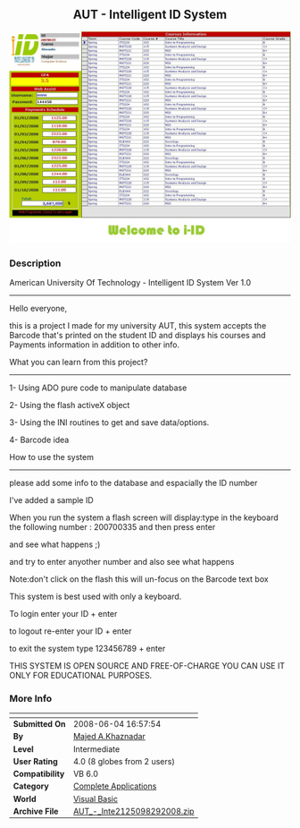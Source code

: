 ﻿<div align="center">

## AUT \- Intelligent ID System

<img src="PIC2008829625363055.JPG">
</div>

### Description

American University Of Technology - Intelligent ID System Ver 1.0

----

Hello everyone,

this is a project I made for my university AUT, this system accepts the Barcode that's printed on the student ID and displays his courses and Payments information in addition to other info.

What you can learn from this project?

----

1- Using ADO pure code to manipulate database

2- Using the flash activeX object

3- Using the INI routines to get and save data/options.

4- Barcode idea

How to use the system

----

please add some info to the database and espacially the ID number

I've added a sample ID

When you run the system a flash screen will display:type in the keyboard the following number : 200700335 and then press enter

and see what happens ;)

and try to enter anyother number and also see what happens

Note:don't click on the flash this will un-focus on the Barcode text box

This system is best used with only a keyboard.

To login enter your ID + enter

to logout re-enter your ID + enter

to exit the system type 123456789 + enter

THIS SYSTEM IS OPEN SOURCE AND FREE-OF-CHARGE YOU CAN USE IT ONLY FOR EDUCATIONAL PURPOSES.
 
### More Info
 


<span>             |<span>
---                |---
**Submitted On**   |2008-06-04 16:57:54
**By**             |[Majed A\.Khaznadar](https://github.com/Planet-Source-Code/PSCIndex/blob/master/ByAuthor/majed-a-khaznadar.md)
**Level**          |Intermediate
**User Rating**    |4.0 (8 globes from 2 users)
**Compatibility**  |VB 6\.0
**Category**       |[Complete Applications](https://github.com/Planet-Source-Code/PSCIndex/blob/master/ByCategory/complete-applications__1-27.md)
**World**          |[Visual Basic](https://github.com/Planet-Source-Code/PSCIndex/blob/master/ByWorld/visual-basic.md)
**Archive File**   |[AUT\_\-\_Inte2125098292008\.zip](https://github.com/Planet-Source-Code/majed-a-khaznadar-aut-intelligent-id-system__1-71017/archive/master.zip)








